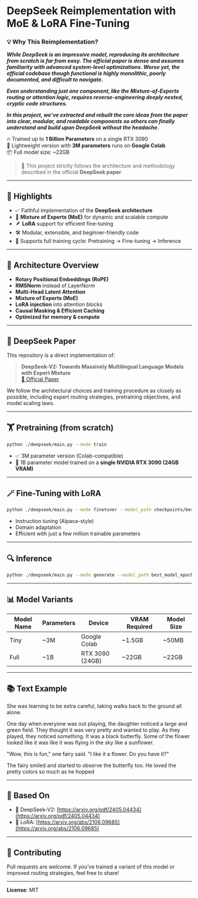 # DeepSeek Reimplementation with MoE & LoRA Fine-Tuning

### 💡 Why This Reimplementation?
***While DeepSeek is an impressive model, reproducing its architecture from scratch is far from easy. The official paper is dense and assumes familiarity with advanced system-level optimizations. Worse yet, the official codebase though functional is highly monolithic, poorly documented, and difficult to navigate.***

***Even understanding just one component, like the Mixture-of-Experts routing or attention logic, requires reverse-engineering deeply nested, cryptic code structures.***

***In this project, we’ve extracted and rebuilt the core ideas from the paper into clear, modular, and readable components so others can finally understand and build upon DeepSeek without the headache.***



🔥 Trained up to **1 Billion Parameters** on a single RTX 3090  
🧪 Lightweight version with **3M parameters** runs on **Google Colab**  
📦 Full model size: ~22GB

> 🚨 This project strictly follows the architecture and methodology described in the official **DeepSeek paper**.

---

## 🚀 Highlights

- ✅ Faithful implementation of the **DeepSeek architecture**
- 🧠 **Mixture of Experts (MoE)** for dynamic and scalable compute
- 🪶 **LoRA** support for efficient fine-tuning
- 🛠️ Modular, extensible, and beginner-friendly code
- 🧪 Supports full training cycle: Pretraining → Fine-tuning → Inference

---

## 🧩 Architecture Overview

- **Rotary Positional Embeddings (RoPE)**
- **RMSNorm** instead of LayerNorm
- **Multi-Head Latent Attention**
- **Mixture of Experts (MoE)** 
- **LoRA injection** into attention blocks
- **Causal Masking & Efficient Caching**
- **Optimized for memory & compute**

---

## 🧠 DeepSeek Paper

This repository is a direct implementation of:

> **DeepSeek-V2: Towards Massively Multilingual Language Models with Expert Mixture**  
> [🔗 Official Paper](https://arxiv.org/pdf/2405.04434)

We follow the architectural choices and training procedure as closely as possible, including expert routing strategies, pretraining objectives, and model scaling laws.



---

## 🏋️ Pretraining (from scratch)

```bash
python ./deepseek/main.py --mode train
```

* ✅ 3M parameter version (Colab-compatible)
* 🧠 1B parameter model trained on a **single NVIDIA RTX 3090 (24GB VRAM)**

---

## 🪄 Fine-Tuning with LoRA

```bash
python ./deepseek/main.py --mode finetuner --model_path checkpoints/best_model_epoch2.pth --finetune_train_path train_tokenized.pt --finetune_eval_path eval_tokenized.pt --log_file finetune.log --log_level INFO
```

* Instruction tuning (Alpaca-style)
* Domain adaptation
* Efficient with just a few million trainable parameters

---

## 🔍 Inference

```bash
python ./deepseek/main.py --mode generate --model_path best_model_epoch2.pth --train_token_file tokenized-train-samples_vocab-10k.pt --valid_token_file tokenized-valid-samples_vocab-10k.pt --tokenizer_file bpe_tokenizer_fixed --log_file generate.log --log_level INFO
```

---

## 📊 Model Variants

| Model Name | Parameters | Device          | VRAM Required | Model Size |
| ---------- | ---------- | --------------- | ------------- | ---------- |
| Tiny       | \~3M       | Google Colab    | \~1.5GB       | \~50MB     |
| Full       | \~1B       | RTX 3090 (24GB) | \~22GB        | \~22GB     |



---

## 📚 Text Example


She was learning to be extra careful, taking walks back to the ground all alone. 

One day when everyone was out playing, the daughter noticed a large and green field. They thought it was very pretty and wanted to play. As they played, they noticed something. It was a black butterfly. Some of the flower looked like it was like it was flying in the sky like a sunflower.

"Wow, this is fun," one fairy said. "I like it a flower. Do you have it?"

The fairy smiled and started to observe the butterfly too. He loved the pretty colors so much as he hopped

---

## 🧠 Based On

* 📄 DeepSeek-V2: [https://arxiv.org/pdf/2405.04434](https://arxiv.org/pdf/2405.04434)
* 🧪 LoRA: [https://arxiv.org/abs/2106.09685](https://arxiv.org/abs/2106.09685)


---

## 🤝 Contributing

Pull requests are welcome. If you’ve trained a variant of this model or improved routing strategies, feel free to share!



---

**License**: MIT
